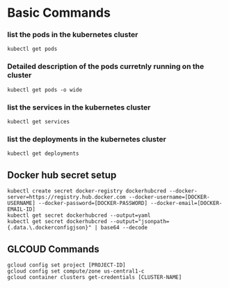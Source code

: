 # Basic Commands

### list the pods in the kubernetes cluster
    kubectl get pods
### Detailed description of the pods curretnly running on the cluster
    kubectl get pods -o wide
### list the services in the kubernetes cluster
    kubectl get services
### list the deployments in the kubernetes cluster
    kubectl get deployments        


## Docker hub secret setup

    kubectl create secret docker-registry dockerhubcred --docker-server=https://registry.hub.docker.com --docker-username=[DOCKER-USERNAME] --docker-password=[DOCKER-PASSWORD] --docker-email=[DOCKER-EMAIL-ID]
    kubectl get secret dockerhubcred --output=yaml
    kubectl get secret dockerhubcred --output="jsonpath={.data.\.dockerconfigjson}" | base64 --decode

## GLCOUD Commands


    gcloud config set project [PROJECT-ID]
    gcloud config set compute/zone us-central1-c
    gcloud container clusters get-credentials [CLUSTER-NAME]
